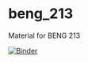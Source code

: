 # beng_213
Material for BENG 213

[![Binder](https://mybinder.org/badge.svg)](https://mybinder.org/v2/gh/coltonlloyd/beng_213/master)
